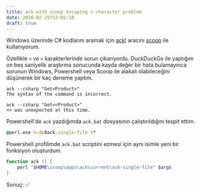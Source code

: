 ```yaml
---
title: ack with scoop escaping < character problem
date: 2020-02-25T12:02:18
draft: true
---
```


Windows üzerinde C# kodlarını aramak için [ack!](https://beyondgrep.com) aracını [scoop](https://scoop.sh) ile kullanıyorum.

Özellikle `<` ve `>` karakterlerinde sorun çıkarıyordu. DuckDuckGo ile yaptığım on beş saniyelik araştırma sonucunda
kayda değer bir hata bulamayınca sorunun Windows, Powershell veya Scoop ile alakalı olabileceğini düşünerek bir kaç deneme yaptım.

```
ack --csharp "Get<Product>"
The syntax of the command is incorrect.

ack --csharp "Get<<Product>"
<< was unexpected at this time.
```

Powershell'de `ack` yazdığımda `ack.bat` dosyasının çalıştırıldığını tespit ettim.

```bat
@perl.exe %~dp0ack-single-file %*
```

Powershell profilimde `ack.bat` scriptini ezmesi için aynı isimle yeni bir fonksiyon oluşturdum.

```powershell
Function ack () {
    perl "$HOME\scoop\apps\ack\current\ack-single-file" $args
}
```

Sonuç: ✅
